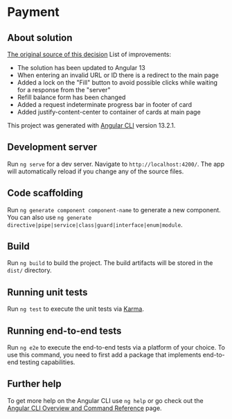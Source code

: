 # Payment

## About solution

[The original source of this decision](https://github.com/Xaz16/mobilePayment)
List of improvements:
- The solution has been updated to Angular 13
- When entering an invalid URL or ID there is a redirect to the main page
- Added a lock on the "Fill" button to avoid possible clicks while waiting for a response from the "server"
- Refill balance form has been changed
- Added a request indeterminate progress bar in footer of card
- Added justify-content-center to container of cards at main page

This project was generated with [Angular CLI](https://github.com/angular/angular-cli) version 13.2.1.

## Development server

Run `ng serve` for a dev server. Navigate to `http://localhost:4200/`. The app will automatically reload if you change any of the source files.

## Code scaffolding

Run `ng generate component component-name` to generate a new component. You can also use `ng generate directive|pipe|service|class|guard|interface|enum|module`.

## Build

Run `ng build` to build the project. The build artifacts will be stored in the `dist/` directory.

## Running unit tests

Run `ng test` to execute the unit tests via [Karma](https://karma-runner.github.io).

## Running end-to-end tests

Run `ng e2e` to execute the end-to-end tests via a platform of your choice. To use this command, you need to first add a package that implements end-to-end testing capabilities.

## Further help

To get more help on the Angular CLI use `ng help` or go check out the [Angular CLI Overview and Command Reference](https://angular.io/cli) page.
